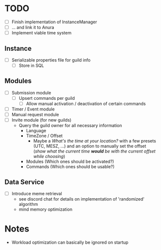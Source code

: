 # TODO
- [ ] Finish implementation of InstanceManager
- [ ] ... and link it to Anura
- [ ] Implement viable time system
## Instance
- [ ] Serializable properties file for guild info
  - [ ] Store in SQL
## Modules
- [ ] Submission module
  - [ ] Upsert commands per guild
    - [ ] Allow manual activation / deactivation of certain commands
- [ ] Timer / Event module
- [ ] Manual request module
- [ ] Invite module (for new guilds)
  - Query the guild owner for all necessary information
    - Language
    - TimeZone / Offset
      - Maybe a *What's the time at your location?* with a few presets (UTC, MESZ, ...) and an option to manually set the offset (*show what the current time **would** be with the current offset while choosing*)
    - Modules (Which ones should be activated?)
    - Commands (Which ones should be usable?)
## Data Service
- [ ] Introduce meme retrieval
  - see discord chat for details on implementation of 'randomized' algorithm
  - mind memory optimization

# Notes
- Workload optimization can basically be ignored on startup